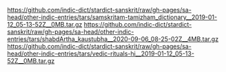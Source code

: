 https://github.com/indic-dict/stardict-sanskrit/raw/gh-pages/sa-head/other-indic-entries/tars/samskritam-tamizham_dictionary__2019-01-12_05-13-52Z__0MB.tar.gz
https://github.com/indic-dict/stardict-sanskrit/raw/gh-pages/sa-head/other-indic-entries/tars/shabdArtha_kaustubha__2020-09-06_08-25-02Z__4MB.tar.gz
https://github.com/indic-dict/stardict-sanskrit/raw/gh-pages/sa-head/other-indic-entries/tars/vedic-rituals-hi__2019-01-12_05-13-52Z__0MB.tar.gz

